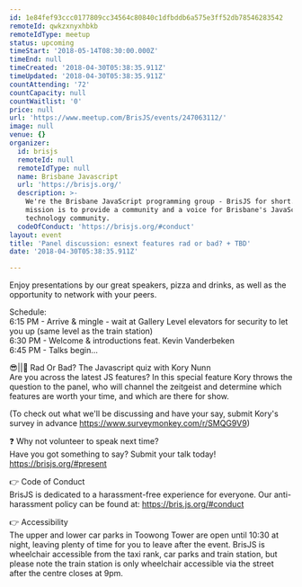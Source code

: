 ```yaml
---
id: 1e84fef93ccc0177809cc34564c80840c1dfbddb6a575e3ff52db78546283542
remoteId: qwkzxnyxhbkb
remoteIdType: meetup
status: upcoming
timeStart: '2018-05-14T08:30:00.000Z'
timeEnd: null
timeCreated: '2018-04-30T05:38:35.911Z'
timeUpdated: '2018-04-30T05:38:35.911Z'
countAttending: '72'
countCapacity: null
countWaitlist: '0'
price: null
url: 'https://www.meetup.com/BrisJS/events/247063112/'
image: null
venue: {}
organizer:
  id: brisjs
  remoteId: null
  remoteIdType: null
  name: Brisbane Javascript
  url: 'https://brisjs.org/'
  description: >-
    We're the Brisbane JavaScript programming group - BrisJS for short. Our
    mission is to provide a community and a voice for Brisbane's JavaScript
    technology community.
  codeOfConduct: 'https://brisjs.org/#conduct'
layout: event
title: 'Panel discussion: esnext features rad or bad? + TBD'
date: '2018-04-30T05:38:35.911Z'

---
```

<p>Enjoy presentations by our great speakers, pizza and drinks, as well as the opportunity to network with your peers.</p> <p>Schedule:<br/>6:15 PM - Arrive &amp; mingle - wait at Gallery Level elevators for security to let you up (same level as the train station)<br/>6:30 PM - Welcome &amp; introductions feat. Kevin Vanderbeken<br/>6:45 PM - Talks begin…</p> <p>😎||🙅 Rad Or Bad? The Javascript quiz with Kory Nunn<br/>Are you across the latest JS features? In this special feature Kory throws the question to the panel, who will channel the zeitgeist and determine which features are worth your time, and which are there for show.</p> <p>(To check out what we'll be discussing and have your say, submit Kory's survey in advance <a href="https://www.surveymonkey.com/r/SMQG9V9" class="linkified">https://www.surveymonkey.com/r/SMQG9V9</a>)</p> <p>❓ Why not volunteer to speak next time?<br/>Have you got something to say? Submit your talk today! <a href="https://brisjs.org/#present" class="linkified">https://brisjs.org/#present</a></p> <p>👉 Code of Conduct<br/>BrisJS is dedicated to a harassment-free experience for everyone. Our anti-harassment policy can be found at: <a href="https://bris.js.org/#conduct" class="linkified">https://bris.js.org/#conduct</a></p> <p>👉 Accessibility<br/>The upper and lower car parks in Toowong Tower are open until 10:30 at night, leaving plenty of time for you to leave after the event. BrisJS is wheelchair accessible from the taxi rank, car parks and train station, but please note the train station is only wheelchair accessible via the street after the centre closes at 9pm.</p>
